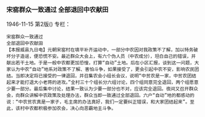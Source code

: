 ### 宋窑群众一致通过  全部退回中农献田

1946-11-15
第2版()
专栏：

    宋窑群众一致通过
    全部退回中农献田
    【本报威县九日电】元朝宋窑村在填平补齐运动中，一部分中农因对我政策不了解，加以特务破坏分子造谣，便恐慌不安。最近群众大会上，有六个伪人员（中农成分），坦白自己的错误，并献出若干土地。于是一般中农都更加恐惶，打算“自动”土地。后在小区汇报，谈到这一问题，大家认为中农“自动”地系对政策不了解、害怕斗争，如果接受了，更会引起中农不安，影响农民团结。当即决定将已接受的一律退回，并召集农会小组长会议，说明“中贫农是一家，中贫农团结起来才能打退大小老蒋的进攻。”全村三十个组长分六组讨论，四个组同意完全退回，两个组愿意少要一部分。最后集中讨论，结果一致认为少要一部分也不对，应该完全退回。夜间又召开群众会，向群众讲解中农政策及处理办法，群众当即一致通过全部退回。六户“自动”地的都感动的说：“中农贫农真是一家子，毛主席的办法真好，我们一定要纠正错误，和大家团结起来”。至此，该村中农都积极参加农会，决心向恶霸地主斗争。
